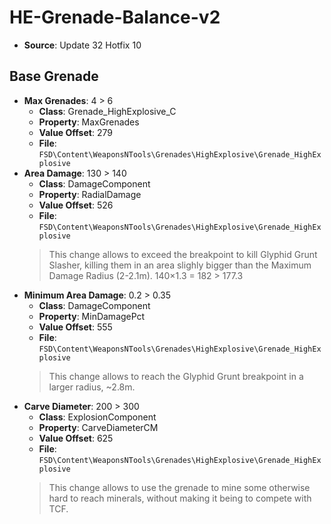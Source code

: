 # HE-Grenade-Balance-v2
* **Source**: Update 32 Hotfix 10

## Base Grenade
* **Max Grenades**: 4 > 6
  * **Class**: Grenade_HighExplosive_C
  * **Property**: MaxGrenades
  * **Value Offset**: 279
  * **File**: `FSD\Content\WeaponsNTools\Grenades\HighExplosive\Grenade_HighExplosive`
* **Area Damage**: 130 > 140
  * **Class**: DamageComponent
  * **Property**: RadialDamage
  * **Value Offset**: 526
  * **File**: `FSD\Content\WeaponsNTools\Grenades\HighExplosive\Grenade_HighExplosive`
  > This change allows to  exceed the breakpoint to kill Glyphid Grunt Slasher, killing them in an area slighly bigger than the Maximum Damage Radius (2-2.1m).
  > 140×1.3 = 182 > 177.3
* **Minimum Area Damage**: 0.2 > 0.35
  * **Class**: DamageComponent
  * **Property**: MinDamagePct
  * **Value Offset**: 555
  * **File**: `FSD\Content\WeaponsNTools\Grenades\HighExplosive\Grenade_HighExplosive`
  > This change allows to reach the Glyphid Grunt breakpoint in a larger radius, ~2.8m.
* **Carve Diameter**: 200 > 300
  * **Class**: ExplosionComponent
  * **Property**: CarveDiameterCM
  * **Value Offset**: 625
  * **File**: `FSD\Content\WeaponsNTools\Grenades\HighExplosive\Grenade_HighExplosive`
  > This change allows to use the grenade to mine some otherwise hard to reach minerals, without making it being to compete with TCF.
